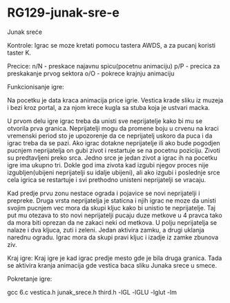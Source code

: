 # RG129-junak-sre-e
Junak sreće

Kontrole: 
Igrac se moze kretati pomocu tastera AWDS, a za pucanj koristi taster K.

Precice:
n/N - preskace najavnu spicu(pocetnu animaciju)
p/P - precica za preskakanje prvog sektora
o/O - pokrece krajnju animaciju

Funkcionisanje igre:

Na pocetku je data kraca animacija price igrie. Vestica krade sliku iz muzeja i bezi kroz portal, a za njom krece kugla sa stuba koja je ustvari macka.

U prvom delu igre igrac treba da unisti sve neprijatelje kako bi mu se otvorila prva granica. Neprijatelji mogu da promene boju u crvenu na kraci vremenski period sto je upozorenje da ce neprijatelj uskoro da puca i da igrac treba da se pazi. Ako igrac dotakne neprijatelje ili ako bude pogodjen pucnjem neprijatelja on gubi zivot i restartuje se na pocetnu poziciju. Zivoti su predtavljeni preko srca. Jedno srce je jedan zivot a igrac ih na pocetku igre ima ukupno tri. Dokle god ima zivota kad izgubi njegov proces nije izgubljen(ubijeni neprijatelji su idalje ubijeni), ali ako izgubi i poslednje srce cela igrica se restartuje i svi prethodno unisteni neprijatelji se vracaju. 

Kad predje prvu zonu nestace ograda i pojavice se novi neprijatelji i prepreke. Druga vrsta neprijatelja je staticna i njih igrac ne moze da unisti svojim pucnjem vec mora da skupi kljuc kako bi unistio te neprijatelje. Taj put mu otezava to sto novi neprijatelji pucaju duze metkove u 4 pravca tako da mora biti oprezan da ne zakaci neki od metkova. U polju neprijatelja se nalaze i dva kljuca, zuti i zeleni. Jedan aktivira zamku, a drugi uklanja narednu ogradu. Igrac mora da skupi pravi kljuc i izadje iz zamke zbunova ziv. 

Kraj igre:
Kraj igre je kad igrac predje mesto gde je bila druga granica. Tada se aktivira kranja animacija gde vestica baca sliku Junaka srece u smece.

Pokretanje igre:

gcc 6.c vestica.h junak_srece.h third.h -lGL -lGLU -lglut -lm


